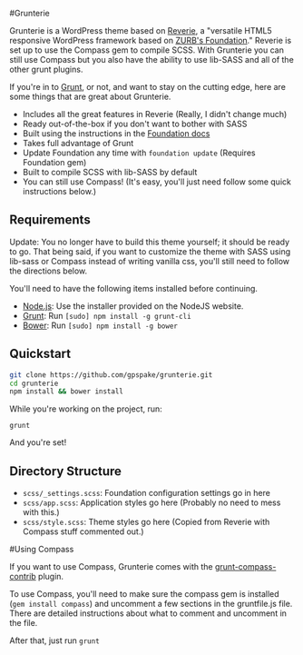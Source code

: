 #Grunterie

Grunterie is a WordPress theme based on [Reverie](http://themefortress.com/reverie/), a "versatile HTML5 responsive WordPress framework based on [ZURB's Foundation](http://foundation.zurb.com/)." Reverie is set up to use the Compass gem to compile SCSS. With Grunterie you can still use Compass but you also have the ability to use lib-SASS and all of the other grunt plugins.

If you're in to [Grunt](http://gruntjs.com/), or not, and want to stay on the cutting edge, here are some things that are great about Grunterie.
 * Includes all the great features in Reverie (Really, I didn't change much)
 * Ready out-of-the-box if you don't want to bother with SASS
 * Built using the instructions in the [Foundation docs](http://foundation.zurb.com/docs/sass.html)
 * Takes full advantage of Grunt
 * Update Foundation any time with ```foundation update``` (Requires Foundation gem)
 * Built to compile SCSS with lib-SASS by default
 * You can still use Compass! (It's easy, you'll just need follow some quick instructions below.)

## Requirements

Update: You no longer have to build this theme yourself; it should be ready to go. That being said, if you want to customize the theme with SASS using lib-sass or Compass instead of writing vanilla css, you'll still need to follow the directions below.

You'll need to have the following items installed before continuing.

  * [Node.js](http://nodejs.org): Use the installer provided on the NodeJS website.
  * [Grunt](http://gruntjs.com/): Run `[sudo] npm install -g grunt-cli`
  * [Bower](http://bower.io): Run `[sudo] npm install -g bower`

## Quickstart

```bash
git clone https://github.com/gpspake/grunterie.git
cd grunterie
npm install && bower install
```

While you're working on the project, run:

`grunt`

And you're set!

## Directory Structure

  * `scss/_settings.scss`: Foundation configuration settings go in here
  * `scss/app.scss`: Application styles go here (Probably no need to mess with this.)
  * `scss/style.scss`: Theme styles go here (Copied from Reverie with Compass stuff commented out.)

#Using Compass

If you want to use Compass, Grunterie comes with the [grunt-compass-contrib](https://github.com/gruntjs/grunt-contrib-compass) plugin.

To use Compass, you'll need to make sure the compass gem is installed (```gem install compass```) and uncomment a few sections in the gruntfile.js file. There are detailed instructions about what to comment and uncomment in the file.  

After that, just run `grunt`
